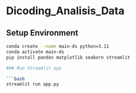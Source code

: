 # Dicoding_Analisis_Data

## Setup Environment

```bash
conda create --name main-ds python=3.11
conda activate main-ds
pip install pandas matplotlib seaborn streamlit

### Run Streamlit app

```bash
streamlit run app.py
